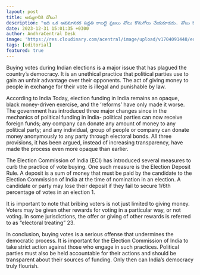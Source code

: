 ```yaml
---
layout: post
title: అమ్మకానికి వోటు?
description: "ఇది ఒక అవమానకర పద్ధతి కాబట్టి ప్రజలు వోటు కొనుగోలు చేయకూడదు. వోటు కొనుగోలు చేసే వారిని కేవలం ప్రత్యేక సౌకర్యాల కోసం కొన్ని ప్రత్యేక ప్రతిఫలాలు అందిస్తారు."
date: 2023-12-31 15:01:35 +0300
author: AndhraCentral Desk
image: 'https://res.cloudinary.com/acentral/image/upload/v1704091448/editorial/vote.png'
tags: [editorial]
featured: true
---
```


Buying votes during Indian elections is a major issue that has plagued the country’s democracy. It is an unethical practice that political parties use to gain an unfair advantage over their opponents. The act of giving money to people in exchange for their vote is illegal and punishable by law.

According to India Today, election funding in India remains an opaque, black money-driven exercise, and the ‘reforms’ have only made it worse. The government has introduced three major changes since in the mechanics of political funding in India- political parties can now receive foreign funds; any company can donate any amount of money to any political party; and any individual, group of people or company can donate money anonymously to any party through electoral bonds. All three provisions, it has been argued, instead of increasing transparency, have made the process even more opaque than earlier.

The Election Commission of India (ECI) has introduced several measures to curb the practice of vote buying. One such measure is the Election Deposit Rule. A deposit is a sum of money that must be paid by the candidate to the Election Commission of India at the time of nomination in an election. A candidate or party may lose their deposit if they fail to secure 1/6th percentage of votes in an election 1.

It is important to note that bribing voters is not just limited to giving money. Voters may be given other rewards for voting in a particular way, or not voting. In some jurisdictions, the offer or giving of other rewards is referred to as “electoral treating” 23.

In conclusion, buying votes is a serious offense that undermines the democratic process. It is important for the Election Commission of India to take strict action against those who engage in such practices. Political parties must also be held accountable for their actions and should be transparent about their sources of funding. Only then can India’s democracy truly flourish.